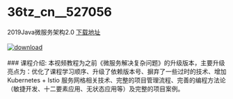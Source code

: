 # 36tz_cn__527056
2019Java微服务架构2.0
[下载地址](http://www.36tz.cn/article/527056 "下载地址")
<br/></br>[![download](http://36tz.cn/muke_img/2019_09_1-27-300x142.png "下载地址")](http://www.36tz.cn/article/527056 "下载地址")
<br/></br>### 课程介绍:
本视频教程为之前《微服务解决复杂问题》的升级版本，主要升级亮点为：优化了课程学习顺序、升级了依赖版本号、摒弃了一些过时的技术、增加 Kubernetes + Istio 服务网格相关技术、完整的项目管理流程、完善的编程方法论（敏捷开发、十二要素应用、无状态应用等）及完整的项目案例。



